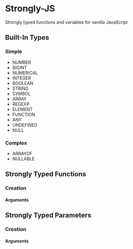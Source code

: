 # Strongly-JS
Strongly typed functions and variables for vanilla JavaScript
## Built-In Types
### Simple
+ NUMBER
+ BIGINT
+ NUMERICAL
+ INTEGER
+ BOOLEAN
+ STRING
+ SYMBOL
+ ARRAY
+ REGEXP
+ ELEMENT
+ FUNCTION
+ ANY
+ UNDEFINED
+ NULL
### Complex
+ ARRAYOF
+ NULLABLE
## Strongly Typed Functions
### Creation
#### Arguments
## Strongly Typed Parameters
### Creation
#### Arguments
